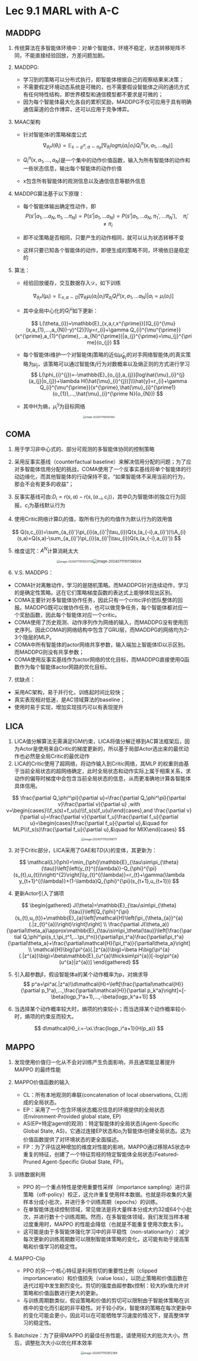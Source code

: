 # Lec 9.1 MARL with A-C

## MADDPG

1. 传统算法在多智能体环境中：对单个智能体，环境不稳定，状态转移矩阵不同，不能直接经验回放，方差问题加剧。

2. MADDPG:

   - 学习到的策略可以分布式执行，即智能体根据自己的观察结果来决策；
   - 不需要假定环境动态系统是可微的，也不需要假设智能体之间的通讯方式有任何特性结构，即世界模型和通信模型都不要求是可微的；
   - 因为每个智能体最大化各自的累积奖励，MADDPG不仅可应用于具有明确通信渠道的合作博弈，还可以应用于竞争博弈。

3. MAAC架构

   - 针对智能体i的策略梯度公式
     $$
     \nabla_{\theta_i}J(\theta_i)=\mathbb{E}_{s\sim p^\pi,a\sim\pi_\theta}[\nabla_{\theta_i}log\pi_i(a_i|o_i)Q_i^\pi(x,a_1,...a_N)]
     $$

   - $Q^\pi_i(x,a_1,\dots,a_N)$是一个集中的动作价值函数，输入为所有智能体的动作和一些状态信息，输出每个智能体的动作价值

   - x包含所有智能体的观测信息以及通信信息等额外信息

4. MADDPG算法基于以下原理：

   - 每个智能体输出确定性动作，即
     $$
     P(s'|a_1,...a_N,\pi_1,...\pi_N)=P(s'|a_1,...a_N)=P(s'|a_1,...a_N,\pi_1',...\pi_N'),\quad\pi_i'\neq\pi_i
     $$

   - 即不论策略是否相同，只要产生的动作相同，就可以认为状态转移不变

   - 这样只要已知各个智能体的动作，即便生成的策略不同，环境依旧是稳定的

5. 算法：

   - 经验回放缓存，交互数据存入$\mathcal{D}$，如下训练

   $$
   \nabla_{\theta_i}J(\mu_i)=\mathbb{E}_{x,a\sim D}[\nabla_{\theta_i}\mu_i(a_i|o_i)\nabla_{a_i}Q_i^\mu(x,a_1,...a_N)| a_i=\mu_i(o_i)]
   $$

   - 其中全局中心化的$Q_i^\mu$如下更新：

   $$
   L(\theta_{i})=\mathbb{E}_{x,a,r,x^{\prime}}[(Q_{i}^{\mu}(x,a_{1},...,a_{N})-y)^{2}]\\y=r_{i}+\gamma Q_{i}^{\mu^{\prime}}(x^{\prime},a_{1}^{\prime},...a_{N}^{\prime})|a_{j}^{\prime}=\mu_{j}^{\prime}(o_{j})
   $$

   - 每个智能体i维护一个对智能体j策略的近似$\hat{\mu}_{\phi_i^j}$​的对手网络智能体𝑗的真实策略为$\mu_j$，该策略可以通过智能体𝑗行为对数概率以及熵正则的方式进行学习
     $$
     L(\phi_{i}^{j})=-\mathbb{E}_{o_{j},a_{j}}[log\hat{\mu}_{i}^{j}(a_{j}|o_{j})+\lambda H(\hat{\mu}_{i}^{j})]\\\hat{y}=r_{i}+\gamma Q_{i}^{\mu^{\prime}}(x^{\prime},\hat{\mu}_{i}^{\prime1}(o_{1}),...,\hat{\mu}_{i}^{\prime N}(o_{N}))
     $$

   - 其中H为熵，$\hat{\mu}_i^{'j}$为目标网络

<div align="center"><img src="https://pixe1ran9e.oss-cn-hangzhou.aliyuncs.com/image-20240711100007662.png" alt="image-20240711100007662" style="zoom: 43%;" /></div>

## COMA

1. 用于学习非中心式的、部分可观测的多智能体协同的控制策略
2. 采用反事实基线（counterfactual baseline）来解决信用分配的问题；为了应对多智能体信用分配的挑战，COMA使用了一个反事实基线将单个智能体的行动边缘化，而其他智能体的行动保持不变。“如果智能体不采用当前的行为，那会不会有更多的收益”；

3. 反事实基线可由:$D_i=r(s,a)-r(s,(a_{-i},c_i))$，其中$D_i$为智能体i的独立行为回报，$c_i$为基线默认行为

4. 使用Critic网络计算$D_i$的值，取所有行为的均值作为默认行为的效用值

$$
Q(s,c_{i})=\sum_{a_{i}'}\pi_{i}(a_{i}'|\tau_{i})Q(s,(a_{-i},a_{i}'))\\A_{i}(s,a)=Q(s,a)-\sum_{a_{i}'}\pi_{i}(a_{i}'|\tau_{i})Q(s,(a_{-i},a_{i}'))
$$

5. 维度诅咒：$A^N$计算消耗太大

<div align="center"><img src="https://pixe1ran9e.oss-cn-hangzhou.aliyuncs.com/image-20240711101003739.png" alt="image-20240711101003739" style="zoom:50%;" /><img src="https://pixe1ran9e.oss-cn-hangzhou.aliyuncs.com/image-20240711101136504.png" alt="image-20240711101136504" style="zoom:67%;" /></div>

6. V.S. MADDPG：

- COMA针对离散动作，学习的是随机策略。而MADDPG针对连续动作，学习的是确定性策略。这在它们策略梯度函数的表达式上能够体现出区别。
- COMA主要针对多智能体协作任务，因此只有一个critic评价团队整体的回报。MADDPG既可以做协作任务，也可以做竞争任务，每个智能体都对应一个奖励函数，因此每个智能体对应一个critic。
- COMA使用了历史观测、动作序列作为网络的输入，而MADDPG没有使用历史序列。因此COMA的网络结构中包含了GRU层，而MADDPG的网络均为2-3个隐层的MLP。
- COMA中所有智能体的actor网络共享参数，输入端加上智能体ID以示区别。而MADDPG则没有共享参数；
- COMA使用反事实基线作为actor网络的优化目标，而MADDPG直接使用Q函数作为每个智能体actor网路的优化目标。

7. 优缺点：

- 采用AC架构，易于并行化，训练起时间比较快；
- 真实表现相对低迷，是AC领域算法的baseline；
- 使用时易于实现，增加实现技巧可以有表现提升

## LICA

1. LICA值分解算法无需满足IGM约束，LICA将值分解迁移到AC算法框架后，因为Actor是使用来自Critic的梯度更新的，所以基于局部Actor选出来的最优动作也必然是全局Critic的最优动作
2. LICA的Critic使用了超网络，将动作输入到Critic网络，其MLP 的权重则由基于当前全局状态的超网络确定，此时全局状态和动作实际上属于相乘关系，求动作的偏导时梯度中会包含当前全局状态的信息，从而更准确地计算各智能体具体信用。

$$
\frac{\partial Q_\phi^\pi}{\partial u}=\frac{\partial Q_\phi^\pi}{\partial v}\frac{\partial v}{\partial u} ,with v=\begin{cases}\\f_s(s)+f_u(u)\\f_s(s)f_u(u)\end{cases},and \frac{\partial v}{\partial u}=\frac{\partial v}{\partial f_u}\frac{\partial f_u}{\partial u}=\begin{cases}\frac{\partial f_u}{\partial u},&\quad for MLP\\f_s(s)\frac{\partial f_u}{\partial u},&\quad for MIX\end{cases}
$$

<div align="center"><img src="https://pixe1ran9e.oss-cn-hangzhou.aliyuncs.com/image-20240711102056171.png" alt="image-20240711102056171" style="zoom:50%;" /></div>

3. 对于Critic部分，LICA采用了GAE和$TD(\lambda)$的变体，其更新为：

$$
\mathcal{L}(\phi)=\min_{\phi}\mathbb{E}_{\tau\sim\pi_{\theta}(\tau)}\left[\left(y_{t}^{(\lambda)}-Q_{\phi}^{\pi}(s_{t},u_{t})\right)^{2}\right]\\y_{t}^{(\lambda)}=r_{t}+\gamma(\lambda y_{t+1}^{(\lambda)}+(1-\lambda)Q_{\phi}^{\pi}(s_{t+1},u_{t+1}))
$$

4. 更新Actor引入了熵项

$$
\begin{gathered}
J(\theta)=\mathbb{E}_{\tau\sim\pi_{\theta}(\tau)}\left[Q_{\phi}^{\pi}(s_{t},u_{t})+\mathbb{E}_{a}\left[\mathcal{H}\left(\pi_{\theta_{a}}^{a}(.|z_{t}^{a})\right)\right]\right] \\
\frac{\partial J(\theta_a)}{\partial\theta_a}\approx\mathbb{E}_{\tau\sim\pi_\theta(\tau)}\left[\frac{\partial Q_\phi^\pi(s_t,\pi_t^1,...\pi_t^n)}{\partial\pi_t^a}\frac{\partial\pi_t^a}{\partial\theta_a}+\frac{\partial\mathcal{H}(\pi_t^a)}{\partial\theta_a}\right] \\
\mathcal{H}\big(\pi^{a}(.|z^{a})\big)=\beta H\big(\pi^{a}(.|z^{a})\big)=\beta\mathbb{E}_{u^{a}\thicksim\pi^{a}}[-log\pi^{a}(u^{a}|z^{a})] 
\end{gathered}
$$

5. 引入超参数$\beta$，假设智能体a的某个动作概率为p，对熵求导
   $$
   p^a=\pi^a(.|z^a)\\d\mathcal{H}=\left[\frac{\partial\mathcal{H}}{\partial p_1^a},...,\frac{\partial\mathcal{H}}{\partial p_k^a}\right]=[-\beta(logp_1^a+1),...,-\beta(logp_k^a+1)]
   $$

6. 当选择某个动作概率较大时，熵项的约束较小；而当选择某个动作概率较小时，熵项的约束反而较大。

$$
d\mathcal{H}_i:=-\xi.\frac{logp_i^a+1}{H(p_a)}
$$

## MAPPO

1. 发现使用价值归一化从不会对训练产生负面影响，并且通常能显著提升MAPPO 的最终性能

2. MAPPO价值函数的输入
   - CL：所有本地观测的串联(concatenation of local observations, CL)形成的全局状态。
   - EP：采用了一个包含环境状态概况信息的环境提供的全局状态(Environment-Provided global state, EP)
   - AS(EP+特定agent的观测)：特定智能体的全局状态(Agent-Specific Global State, AS)，它通过连接EP状态和$o_i$为智能体$i$创建全局状态。这为价值函数提供了对环境状态的更全面描述。
   - FP：为了评估这种增加的维度对性能的影响，MAPPO通过移除AS状态中重复的特征，创建了一个特征剪枝的特定智能体全局状态(Featured-Pruned Agent-Specific Global State, FP)。

3. 训练数据利用
   - PPO 的一个重点特性是使用重要性采样（importance sampling）进行非策略（off-policy）校正，这允许重复使用样本数据。也就是将收集的大量样本分成小批次，并进行多个训练周期（epochs）的训练。
   - 在单智能体连续控制领域，常见做法是将大量样本分成大约32或64个小批次，并进行数十个训练周期。然而，在多智能体领域，我们发现当样本被过度重用时，MAPPO 的性能会降低（也就是不能重复使用次数太多）。
   - 这可能是由于多智能体强化学习中的非平稳性（non-stationarity）：减少每次更新的训练周期数可以限制智能体策略的变化，这可能有助于提高策略和价值学习的稳定性。

4. MAPPO-Clip
   - PPO 的另一个核心特征是利用剪切的重要性比例（clipped importanceratio）和价值损失（value loss），以防止策略和价值函数在迭代过程中发生剧烈变化。剪切的强度由超参数ϵ控制：较大的ϵ值允许对策略和价值函数进行更大的更新。
   - 与训练周期数类似，假设策略和价值的剪切可以限制由于智能体策略在训练中的变化而引起的非平稳性。对于较小的ϵ，智能体的策略在每次更新中的变化可能会更小，因此可以在可能牺牲学习速度的情况下，提高整体学习的稳定性。

5. Batchsize：为了获得MAPPO 的最佳任务性能，请使用较大的批次大小。然后，调整批次大小以优化样本效率

<div align="center"><img src="https://pixe1ran9e.oss-cn-hangzhou.aliyuncs.com/image-20240711103812368.png" alt="image-20240711103812368" style="zoom: 50%;" /></div>